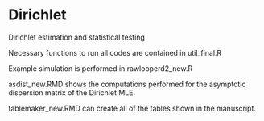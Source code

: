 # Dirichlet
Dirichlet estimation and statistical testing


Necessary functions to run all codes are contained in util_final.R

Example simulation is performed in rawlooperd2_new.R

asdist_new.RMD shows the computations performed for the asymptotic dispersion matrix of the Dirichlet MLE. 

tablemaker_new.RMD can create all of the tables shown in the manuscript. 
